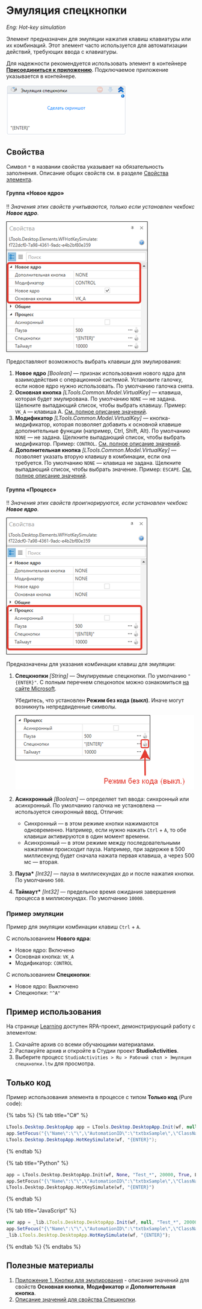 # Эмуляция спецкнопки

*Eng: Hot-key simulation*

Элемент предназначен для эмуляции нажатия клавиш клавиатуры или их комбинаций. Этот элемент часто используется для автоматизации действий, требующих ввода с клавиатуры.

Для надежности рекомендуется использовать элемент в контейнере [**Присоединиться к приложению**](https://docs.primo-rpa.ru/primo-rpa/g_elements/el_basic/els_desktop/el_desktop_attach). Подключаемое приложение указывается в контейнере.

![](<../../../.gitbook/assets/image (149).png>)


## Свойства
Символ `*` в названии свойства указывает на обязательность заполнения. Описание общих свойств см. в разделе [Свойства элемента](https://docs.primo-rpa.ru/primo-rpa/primo-studio/process/elements#svoistva-elementa).

#### Группа «Новое ядро»

:bangbang: *Значения этих свойств учитываются, только если установлен чекбокс **Новое ядро***.

![](<../../../.gitbook/assets/hot-key-emul-new-core-parameters.png>)

Предоставляют возможность выбрать клавиши для эмулирования:

1. **Новое ядро** *[Boolean]* — признак использования нового ядра для взаимодействия с операционной системой. Установите галочку, если новое ядро нужно использовать. По умолчанию галочка снята.
1. **Основная кнопка** *[LTools.Common.Model.VirtualKey]* — клавиша, которая будет эмулирована. По умолчанию `NONE` — не задана. Щелкните выпадающий список, чтобы выбрать клавишу. Пример: `VK_A` — клавиша А. [См. полное описание значений](https://docs.primo-rpa.ru/primo-rpa/g_elements/el_basic/els_desktop/emulspbutton-application).
1. **Модификатор** *[LTools.Common.Model.VirtualKey]* — кнопка-модификатор, которая позволяет добавить к основной клавише дополнительные функции (например, Ctrl, Shift, Alt). По умолчанию `NONE` — не задана. Щелкните выпадающий список, чтобы выбрать модификатор. Пример: `CONTROL`. [См. полное описание значений](https://docs.primo-rpa.ru/primo-rpa/g_elements/el_basic/els_desktop/emulspbutton-application).
1. **Дополнительная кнопка** *[LTools.Common.Model.VirtualKey]* — позволяет указать вторую клавишу в комбинации, если она требуется. По умолчанию `NONE` — клавиша не задана. Щелкните выпадающий список, чтобы выбрать значение. Пример: `ESCAPE`. [См. полное описание значений](https://docs.primo-rpa.ru/primo-rpa/g_elements/el_basic/els_desktop/emulspbutton-application).

#### Группа «Процесс»

:bangbang: *Значения этих свойств проигнорируются, если установлен чекбокс **Новое ядро***. 

![](<../../../.gitbook/assets/hot-key-emul-proccess-parameters-2.png>)

Предназначены для указания комбинации клавиш для эмуляции: 

1. **Спецкнопки** *[String]* — Эмулируемые спецкнопки. По умолчанию `"{ENTER}"`. С полным перечнем спецкнопок можно ознакомиться [на сайте Microsoft](https://docs.microsoft.com/en-us/dotnet/api/system.windows.forms.sendkeys.send).

    Убедитесь, что установлен **Режим без кода (выкл)**. Иначе могут возникнуть непредвиденные символы.

    ![](<../../../.gitbook/assets/hot-key-emul-no-code.png>)

1. **Асинхронный** *[Boolean]* — определяет тип ввода: синхронный или асинхронный. По умолчанию галочка не установлена — используется синхронный ввод. Отличия:
   * Синхронный — в этом режиме кнопки нажимаются одновременно. Например, если нужно нажать `Ctrl` + `A`, то обе клавиши активируются в один момент времени.
   * Асинхронный — в этом режиме между последовательными нажатиями происходит пауза. Например, при задержке в 500 миллисекунд будет сначала нажата первая клавиша, а через 500 мс — вторая.
1. **Пауза\*** *[Int32]* — пауза в миллисекундах до и после нажатия кнопки. По умолчанию `500`.
1. **Таймаут\*** *[Int32]* — предельное время ожидания завершения процесса в миллисекундах. По умолчанию `10000`.

### Пример эмуляции

Пример для эмуляции комбинации клавиш `Ctrl` + `A`.

С использованием **Нового ядра**:

* Новое ядро: Включено
* Основная кнопка: `VK_A`
* Модификатор: `CONTROL`

С использованием **Спецкнопки**:

* Новое ядро: Выключено
* Спецкнопки: `"^A"`

## Пример использования

На странице [Learning](https://github.com/PrimoRPA/Learning) доступен RPA-проект, демонстрирующий работу с элементом:

1. Скачайте архив со всеми обучающими материалами.
2. Распакуйте архив и откройте в Студии проект **StudioActivities**.
3. Выберите процесс `StudioActivities > Ru > Рабочий стол > Эмуляция спецкнопки.ltw` для просмотра.


## Только код

Пример использования элемента в процессе с типом **Только код** (Pure code):

{% tabs %}
{% tab title="C#" %}
```csharp
LTools.Desktop.DesktopApp app = LTools.Desktop.DesktopApp.Init(wf, null, "Test_*", 20000, true, LTools.Desktop.Model.DesktopTypes.UIAUTOMATION);
app.SetFocus("{\"Name\":\"\",\"AutomationID\":\"txtbxSample\",\"ClassName\":\"TextBox\",\"AUIProperties\":[],\"TextSearchMode\":0,\"IsRoot\":false,\"IsQuickSearch\":false}");
LTools.Desktop.DesktopApp.HotKeySimulate(wf, "{ENTER}");
```
{% endtab %}

{% tab title="Python" %}
```python
app = LTools.Desktop.DesktopApp.Init(wf, None, "Test_*", 20000, True, LTools.Desktop.Model.DesktopTypes.UIAUTOMATION)
app.SetFocus("{\"Name\":\"\",\"AutomationID\":\"txtbxSample\",\"ClassName\":\"TextBox\",\"AUIProperties\":[],\"TextSearchMode\":0,\"IsRoot\":false,\"IsQuickSearch\":false}")
LTools.Desktop.DesktopApp.HotKeySimulate(wf, "{ENTER}")
```
{% endtab %}

{% tab title="JavaScript" %}
```javascript
var app = _lib.LTools.Desktop.DesktopApp.Init(wf, null, "Test_*", 20000, true, _lib.LTools.Desktop.Model.DesktopTypes.UIAUTOMATION);
app.SetFocus("{\"Name\":\"\",\"AutomationID\":\"txtbxSample\",\"ClassName\":\"TextBox\",\"AUIProperties\":[],\"TextSearchMode\":0,\"IsRoot\":false,\"IsQuickSearch\":false}");
_lib.LTools.Desktop.DesktopApp.HotKeySimulate(wf, "{ENTER}");
```
{% endtab %}
{% endtabs %}

## Полезные материалы

1. [Приложение 1. Кнопки для эмулирования](https://docs.primo-rpa.ru/primo-rpa/g_elements/el_basic/els_desktop/emulspbutton-application) - описание значений для свойств **Основная кнопка**, **Модификатор** и **Дополнительная кнопка**.
2. [Описание значений для свойства Спецкнопки](https://docs.microsoft.com/en-us/dotnet/api/system.windows.forms.sendkeys.send).
